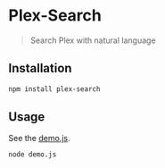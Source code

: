 # Plex-Search

> Search Plex with natural language

## Installation

```bash
npm install plex-search
```

## Usage

See the [demo.js](https://github.com/Glavin001/plex-search/blob/master/demo.js).

```bash
node demo.js
```
